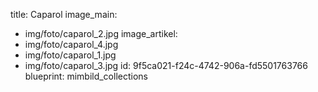 title: Caparol
image_main:
  - img/foto/caparol_2.jpg
image_artikel:
  - img/foto/caparol_4.jpg
  - img/foto/caparol_1.jpg
  - img/foto/caparol_3.jpg
id: 9f5ca021-f24c-4742-906a-fd5501763766
blueprint: mimbild_collections
